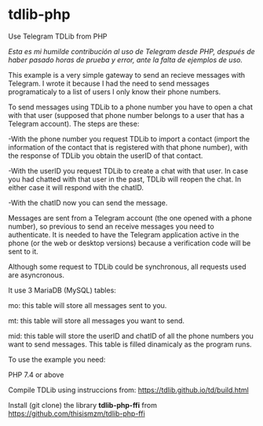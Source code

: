# tdlib-php
Use Telegram TDLib from PHP

*Esta es mi humilde contribución al uso de Telegram desde PHP, después de haber pasado horas de prueba y error, ante la falta de ejemplos de uso.*

This example is a very simple gateway to send an recieve messages with Telegram. I wrote it because I had the need to send messages programaticaly to a list of users I only know their phone numbers.

To send messages using TDLib to a phone number you have to open a chat with that user (supposed that phone number belongs to a user that has a Telegram account). The steps are these:

-With the phone number you request TDLib to import a contact (import the information of the contact that is registered with that phone number), with the response of TDLib you obtain the userID of that contact.

-With the userID you request TDLib to create a chat with that user. In case you had chatted with that user in the past, TDLib will reopen the chat. In either case it will respond with the chatID.

-With the chatID now you can send the message.

Messages are sent from a Telegram account (the one opened with a phone number), so previous to send an receive messages you need to authenticate. It is needed to have the Telegram application active in the phone (or the web or desktop versions) because a verification code will be sent to it.

Although some request to TDLib could be synchronous, all requests used are asyncronous.

It use 3 MariaDB (MySQL) tables:

mo: this table will store all messages sent to you. 

mt: this table will store all messages you want to send.

mid: this table will store the userID and chatID of all the phone numbers you want to send messages. This table is filled dinamicaly as the program runs.

To use the example you need:

PHP 7.4 or above

Compile TDLib using instruccions from: https://tdlib.github.io/td/build.html

Install (git clone) the library **tdlib-php-ffi** from https://github.com/thisismzm/tdlib-php-ffi 

